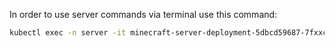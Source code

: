 In order to use server commands via terminal use this command:



```bash
kubectl exec -n server -it minecraft-server-deployment-5dbcd59687-7fxxc -- rcon-cli
```